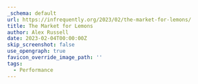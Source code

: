 ```yaml
---
_schema: default
url: https://infrequently.org/2023/02/the-market-for-lemons/
title: The Market for Lemons
author: Alex Russell
date: 2023-02-04T00:00:00Z
skip_screenshot: false
use_opengraph: true
favicon_override_image_path: ''
tags:
  - Performance
---
```

